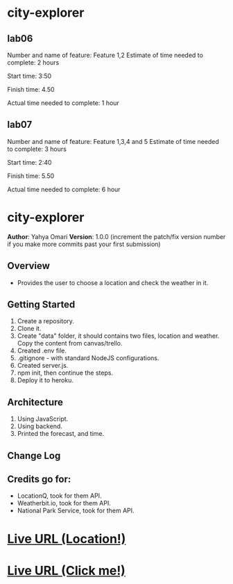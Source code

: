 # city-explorer

## lab06

Number and name of feature: Feature 1,2
Estimate of time needed to complete: 2 hours

Start time: 3:50

Finish time: 4.50

Actual time needed to complete: 1 hour

## lab07

Number and name of feature: Feature 1,3,4 and 5
Estimate of time needed to complete: 3 hours

Start time: 2:40

Finish time: 5.50

Actual time needed to complete: 6 hour
# city-explorer

**Author**: Yahya Omari
**Version**: 1.0.0 (increment the patch/fix version number if you make more commits past your first submission)

## Overview
<!-- Provide a high level overview of what this application is and why you are building it, beyond the fact that it's an assignment for this class. (i.e. What's your problem domain?) -->
- Provides the user to choose a location and check the weather in it.

## Getting Started
1. Create a repository.
2. Clone it.
3. Create "data" folder, it should contains two files, location and weather. Copy the content from canvas/trello.
4. Created .env file.
5. .gitignore - with standard NodeJS configurations.
6. Created server.js.
7. npm init, then continue the steps.
8. Deploy it to heroku.

## Architecture
<!-- Provide a detailed description of the application design. What technologies (languages, libraries, etc) you're using, and any other relevant design information. -->
1. Using JavaScript.
2. Using backend.
3. Printed the forecast, and time.

## Change Log
<!-- Use this area to document the iterative changes made to your application as each feature is successfully implemented. Use time stamps. Here's an examples:

01-01-2001 4:59pm - Application now has a fully-functional express server, with a GET route for the location resource. -->

## Credits go for: 
- LocationQ, took for them API.
- Weatherbit.io, took for them API.
- National Park Service, took for them API.


# [Live URL (Location!) ](https://cityexplorer-omari.herokuapp.com/location)
# [Live URL (Click me!) ](https://cityexplorer-omari.herokuapp.com/Weather)